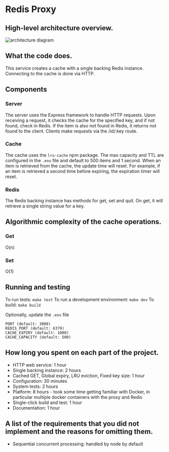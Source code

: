 # Redis Proxy

## High-level architecture overview.
![architecture diagram](/artitecture.png)

## What the code does.
This service creates a cache with a single backing Redis instance. Connecting to the cache is done via HTTP.

## Components

### Server
The server uses the Express framework to handle HTTP requests. Upon receiving a request, it checks the cache for the specified key, and if not found, check in Redis. If the item is also not found in Redis, it returns not found to the client.
Clients make requests via the /id/:key route. 
### Cache
The cache uses the `lru-cache` npm package. The max capacity and TTL are configured in the `.env` file and default to 500 items and 1 second. When an item is retrieved from the cache, the update time will reset. For example, if an item is retrieved a second time before expiring, the expiration timer will reset.
### Redis
The Redis backing instance has methods for get, set and quit. On get, it will retrieve a single string value for a key. 

## Algorithmic complexity of the cache operations.
### Get
O(n)
### Set
O(1)

## Running and testing
To run tests: `make test`
To run a development environment: `make dev`
To build: `make build`

Optionally, update the `.env` file
```
PORT (default: 3000)
REDIS_PORT (default: 6379)
CACHE_EXPIRY (default: 1000)
CACHE_CAPACITY (default: 500)
```

## How long you spent on each part of the project.
* HTTP web service: 1 hour
* Single backing instance: 2 hours
* Cached GET, Global expiry, LRU eviction, Fixed key size: 1 hour
* Configuration: 30 minutes
* System tests: 2 hours
* Platform: 8 hours - took some time getting familiar with Docker, in particular multiple docker containers with the proxy and Redis
* Single-click build and test: 1 hour
* Documentation: 1 hour

## A list of the requirements that you did not implement and the reasons for omitting them.
* Sequential concurrent processing: handled by node by default